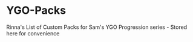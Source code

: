 # YGO-Packs
Rinna's List of Custom Packs for Sam's YGO Progression series - Stored here for convenience

